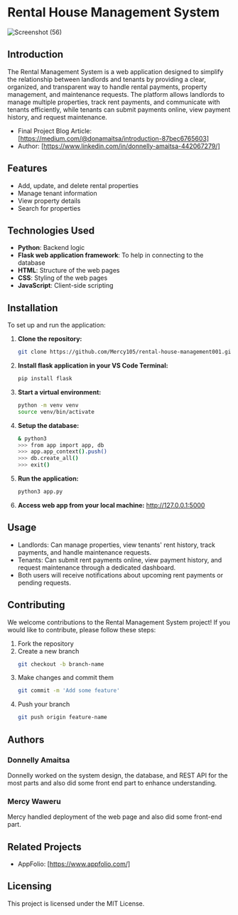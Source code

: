 # Rental House Management System
![Screenshot (56)](https://github.com/user-attachments/assets/7b657108-f49a-440f-b6c6-d512eab4b0e3)

## Introduction
The Rental Management System is a web application designed to simplify the relationship between landlords and tenants by providing a clear, organized, and transparent way to handle rental payments, property management, and maintenance requests. The platform allows landlords to manage multiple properties, track rent payments, and communicate with tenants efficiently, while tenants can submit payments online, view payment history, and request maintenance.

- Final Project Blog Article: [https://medium.com/@donamaitsa/introduction-87bec6765603]
- Author: [https://www.linkedin.com/in/donnelly-amaitsa-442067279/]

## Features
- Add, update, and delete rental properties
- Manage tenant information
- View property details
- Search for properties

## Technologies Used
- **Python**: Backend logic
- **Flask web application framework**: To help in connecting to the database
- **HTML**: Structure of the web pages
- **CSS**: Styling of the web pages
- **JavaScript**: Client-side scripting

## Installation
To set up and run the application:

1. **Clone the repository:**
   ```bash
   git clone https://github.com/Mercy105/rental-house-management001.git

2. **Install flask application in your VS Code Terminal:**
    ```bash
    pip install flask

3. **Start a virtual environment:**
    ```bash
    python -m venv venv
    source venv/bin/activate
    
4. **Setup the database:**
   ```bash
   & python3
   >>> from app import app, db
   >>> app.app_context().push()
   >>> db.create_all()
   >>> exit()

5. **Run the application:**
   ```bash
   python3 app.py

6. **Access web app from your local machine:**
   http://127.0.0.1:5000

## Usage
- Landlords: Can manage properties, view tenants' rent history, track payments, and handle maintenance requests.
- Tenants: Can submit rent payments online, view payment history, and request maintenance through a dedicated dashboard.
- Both users will receive notifications about upcoming rent payments or pending requests.

## Contributing
We welcome contributions to the Rental Management System project! If you would like to contribute, please follow these steps:
1. Fork the repository
2. Create a new branch
   ```bash
   git checkout -b branch-name
3. Make changes and commit them
   ```bash
   git commit -m 'Add some feature'
4. Push your branch
   ```bash
   git push origin feature-name

## Authors
### Donnelly Amaitsa
Donnelly worked on the system design, the database, and REST API for the most parts and also did some front end part to enhance understanding. 

### Mercy Waweru
Mercy handled deployment of the web page and also did some front-end part.

## Related Projects
- AppFolio: [https://www.appfolio.com/]

## Licensing
This project is licensed under the MIT License.
